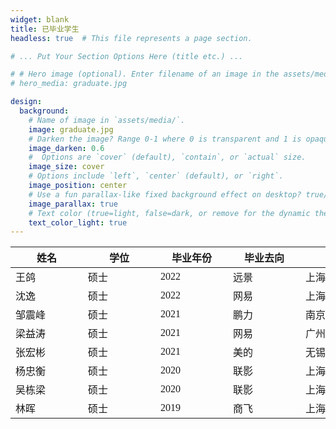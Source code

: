 ```yaml
---
widget: blank
title: 已毕业学生
headless: true  # This file represents a page section.

# ... Put Your Section Options Here (title etc.) ...

# # Hero image (optional). Enter filename of an image in the assets/media/ folder.
# hero_media: graduate.jpg

design:
  background:
    # Name of image in `assets/media/`.
    image: graduate.jpg
    # Darken the image? Range 0-1 where 0 is transparent and 1 is opaque.
    image_darken: 0.6
    #  Options are `cover` (default), `contain`, or `actual` size.
    image_size: cover
    # Options include `left`, `center` (default), or `right`.
    image_position: center
    # Use a fun parallax-like fixed background effect on desktop? true/false
    image_parallax: true
    # Text color (true=light, false=dark, or remove for the dynamic theme color).
    text_color_light: true
---
```


<font face="华文中宋">

| <div style="width:100px">姓名</div> | <div style="width:100px">学位</div>   | <div style="width:100px">毕业年份</div> | <div style="width:100px">毕业去向</div>  | <div style="width:100px"> 城市 </div> |
| --------------------------------------- | ------------------------------------- | --------------------------------------- | ------------------------------------- |------------------------------------- |
|王鸽 | 硕士 | 2022 | 远景 | 上海 |
|沈逸 | 硕士 | 2022 | 网易 |上海 |
|邹震峰 | 硕士 | 2021 | 鹏力 | 南京 |
|梁益涛 | 硕士 | 2021 | 网易 |广州 |
|张宏彬 | 硕士 | 2021 | 美的| 无锡 |
|杨忠衡 | 硕士 | 2020 | 联影 | 上海 |
|吴栋梁 | 硕士 | 2020 | 联影 |上海 |
|林晖 | 硕士 | 2019 | 商飞 | 上海 |


</font>
